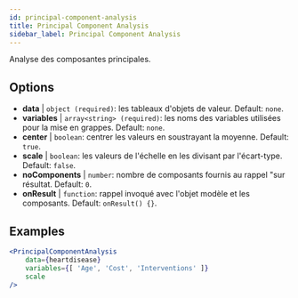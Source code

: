 ```yaml
---
id: principal-component-analysis
title: Principal Component Analysis
sidebar_label: Principal Component Analysis
---
```


Analyse des composantes principales.

## Options

* __data__ | `object (required)`: les tableaux d'objets de valeur. Default: `none`.
* __variables__ | `array<string> (required)`: les noms des variables utilisées pour la mise en grappes. Default: `none`.
* __center__ | `boolean`: centrer les valeurs en soustrayant la moyenne. Default: `true`.
* __scale__ | `boolean`: les valeurs de l'échelle en les divisant par l'écart-type. Default: `false`.
* __noComponents__ | `number`: nombre de composants fournis au rappel "sur résultat. Default: `0`.
* __onResult__ | `function`: rappel invoqué avec l'objet modèle et les composants. Default: `onResult() {}`.


## Examples

```jsx live
<PrincipalComponentAnalysis 
    data={heartdisease} 
    variables={[ 'Age', 'Cost', 'Interventions' ]}
    scale
/>
```

